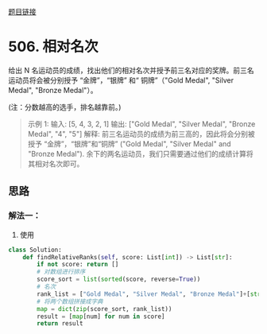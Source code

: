 [题目链接](https://leetcode-cn.com/problems/relative-ranks/)
# 506. 相对名次

给出 N 名运动员的成绩，找出他们的相对名次并授予前三名对应的奖牌。前三名运动员将会被分别授予 “金牌”，“银牌” 和“ 铜牌”（"Gold Medal", "Silver Medal", "Bronze Medal"）。

(注：分数越高的选手，排名越靠前。)

>示例 1:
输入: [5, 4, 3, 2, 1]
输出: ["Gold Medal", "Silver Medal", "Bronze Medal", "4", "5"]
解释: 前三名运动员的成绩为前三高的，因此将会分别被授予 “金牌”，“银牌”和“铜牌” ("Gold Medal", "Silver Medal" and "Bronze Medal").
余下的两名运动员，我们只需要通过他们的成绩计算将其相对名次即可。

## 思路

### 解法一：
1. 使用
```python
class Solution:
    def findRelativeRanks(self, score: List[int]) -> List[str]:
        if not score: return []
        # 对数组进行排序
        score_sort = list(sorted(score, reverse=True))
        # 名次
        rank_list = ["Gold Medal", "Silver Medal", "Bronze Medal"]+[str(i+4) for i in range(len(score)-3)]
        # 将两个数组拼接成字典
        map = dict(zip(score_sort, rank_list))
        result = [map[num] for num in score]
        return result

```

